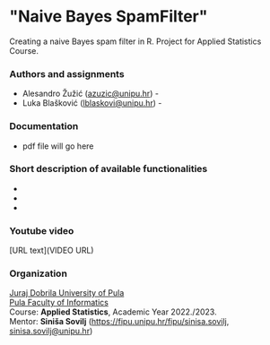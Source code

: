 # "Naive Bayes SpamFilter"

Creating a naive Bayes spam filter in R. Project for Applied Statistics Course.

### Authors and assignments

-   Alesandro Žužić (azuzic@unipu.hr) -
-   Luka Blašković (lblaskovi@unipu.hr) -

### Documentation
- pdf file will go here

### Short description of available functionalities
-
-
-

### Youtube video

[URL text](VIDEO URL)

### Organization

[Juraj Dobrila University of Pula](http://www.unipu.hr/)  
[Pula Faculty of Informatics](https://fipu.unipu.hr/)  
Course: **Applied Statistics**, Academic Year 2022./2023.  
Mentor: **Siniša Sovilj** (https://fipu.unipu.hr/fipu/sinisa.sovilj, sinisa.sovilj@unipu.hr)
